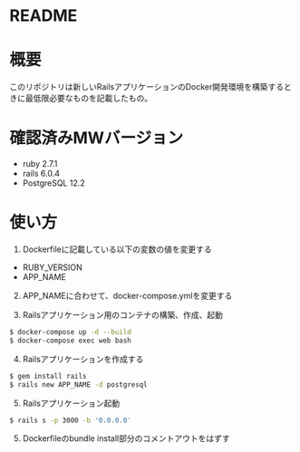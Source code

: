 # README

# 概要
このリポジトリは新しいRailsアプリケーションのDocker開発環境を構築するときに最低限必要なものを記載したもの。

# 確認済みMWバージョン
- ruby 2.7.1
- rails 6.0.4
- PostgreSQL 12.2 

# 使い方
1. Dockerfileに記載している以下の変数の値を変更する
- RUBY_VERSION
- APP_NAME

2. APP_NAMEに合わせて、docker-compose.ymlを変更する

3. Railsアプリケーション用のコンテナの構築、作成、起動
```bash
$ docker-compose up -d --build
$ docker-compose exec web bash
```

4. Railsアプリケーションを作成する
```bash
$ gem install rails
$ rails new APP_NAME -d postgresql
```

5. Railsアプリケーション起動
```bash
$ rails s -p 3000 -b '0.0.0.0'
```

5. Dockerfileのbundle install部分のコメントアウトをはずす

